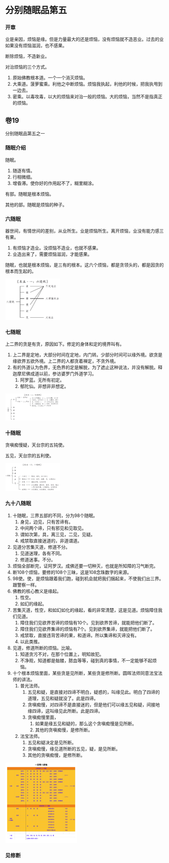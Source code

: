 # 分别随眠品第五



### 开章

业是亲因，烦恼是缘。但是力量最大的还是烦恼，没有烦恼就不造恶业。过去的业如果没有烦恼滋润，也不感果。

断除烦恼，不造新业。

对治烦恼的三个方式。

1. 原始佛教根本道。一个一个消灭烦恼。
2. 大乘道。菠萝蜜乘。利他之中断烦恼。烦恼我执起，利他的时候，把我执甩到一边去。
3. 密乘。以毒攻毒，以大的烦恼来对治一般的烦恼。大的烦恼，当然不是指真正的烦恼。



## 卷19

分别随眠品第五之一



### 随眠介绍

随眠。

1. 随逐有情。
2. 行相微细。
3. 增昏滞。使你好的作用起不了，糊里糊涂。

有部。随眠是根本烦恼。

其他的部。随眠是烦恼的种子。



### 六随眠

器世间，有情世间的差别，从业所生。业是烦恼所生。离开烦恼，业没有能力感三有果。

1. 有烦恼才造业。没烦恼不造业，也就不感果。
2. 业造出来了，需要烦恼滋润，才能感果。

随眠，也就是根本烦恼，是三有的根本。这六个烦恼，都是贪领头的，都是因贪的根本而生起的。

<img src="./6. 分别随眠品第五.assets/六随眠.png" alt="六随眠" style="zoom:17%;" />





### 七随眠

上二界的贪是有贪，原因如下。修定的身体和定的境界叫有。

1. 上二界是定地，大部分时间在定地，内门转。少部分时间可以缘外境。欲贪是缘欲界五欲外境。上二界的人都贪着禅定，不贪外境。
2. 有的外道认为色界，无色界的定是解脱，为了遮止这种说法，并没有解脱。释迦摩尼佛成道以前，参访婆罗门外道学习。
   1. 阿罗蓝。无所有初定。
   2. 郁陀仙。非想非非想定。

<img src="./6. 分别随眠品第五.assets/七随眠.png" alt="七随眠" style="zoom:17%;" />





### 十随眠

贪嗔痴慢疑，天台宗的五钝使。

五见，天台宗的五利使。

<img src="./6. 分别随眠品第五.assets/十随眠.png" alt="十随眠" style="zoom:17%;" />





### 九十八随眠

1. 十随眠，三界五部的不同，分为98个随眠。
   1. 身见，边见，只有苦谛有。
   2. 中间两个谛，只有邪见和见取见。
   3. 谓如次第，具，离三见，二见，见疑。
   4. 戒禁取直接迷道的，非道谓道。
2. 见道分苦集灭道，修道不分。
   1. 见道迷理，各有不同。
   2. 修道迷事。不分。
3. 烦恼全部断完，证阿罗汉。成佛还要一切种灭，也就是所知障的习气断完。
4. 断108个烦恼，要修的108个三昧，这是108念珠数字的来源。
5. 98使。使，是烦恼跟着我们跑，碰到机会就把我们捆起来，不使我们出三界。跟警察一样。
6. 佛教的核心教义是缘起。
   1. 性空。
   2. 如幻的缘起。
7. 苦集灭道，性空，和如幻如化的缘起，看的非常清楚，这是见道。烦恼障住我们见道。
   1. 障住我们见欲界苦谛的烦恼有10个。见到欲界苦谛，就能把他们断了。
   2. 障住我们见欲界集谛的烦恼有7个。见到欲界集谛，就能把他们断了。
   3. 戒禁取，直接违背苦谛的果，和道谛。所以集谛和灭谛没有。
   4. 以此类推。
8. 见道，修道所断的烦恼。比喻。
   1. 知道贪污不对，在那个位置上，明知故犯。
   2. 不净观，知道都是骷髅，脓血等等，碰到真的事情，不一定能够不起烦恼。
9. 十个根本烦恼里面，某些贪是见所断，某些贪是修所断。圆晖法师同意法宝法师的讲法。
   1. 普光法师。
      1. 五见和疑，是直接对四谛不明白，疑惑的，叫缘见此。明白了四谛的道理，五见和疑就没了。此是四谛。
      2. 贪嗔痴慢，对四谛不是直接迷的，但是他们可以缘五见和疑，间接地缘四谛，这叫缘见此所断。此是四谛。
      3. 贪嗔痴慢里面，
         1. 如果是缘五见和疑的，那么这个贪嗔痴慢是见所断。
         2. 其他的贪嗔痴慢，是修所断。
   2. 法宝法师。
      1. 五见和疑决定是见所断。
      2. 贪嗔痴慢，缘见道所断的五见，疑，是见所断。
      3. 其他的贪嗔痴慢，是修所断。

<img src="./6. 分别随眠品第五.assets/108烦恼.png" alt="108烦恼" style="zoom:25%;" />

### 见修断

